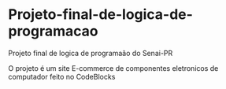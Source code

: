 # Projeto-final-de-logica-de-programacao

Projeto final de logica de programaão do Senai-PR

O projeto é um site E-commerce de componentes eletronicos de computador feito no CodeBlocks
